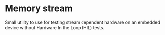 # Memory stream
Small utility to use for testing stream dependent hardware on an embedded device without Hardware In the Loop (HIL) tests.